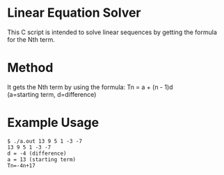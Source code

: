 # Linear Equation Solver
This C script is intended to solve linear sequences by getting the formula for the Nth term.

# Method
It gets the Nth term by using the formula: Tn = a + (n - 1)d  
(a=starting term,  d=difference)

# Example Usage
```console
$ ./a.out 13 9 5 1 -3 -7
13 9 5 1 -3 -7
d = -4 (difference)
a = 13 (starting term)
Tn=-4n+17
```
